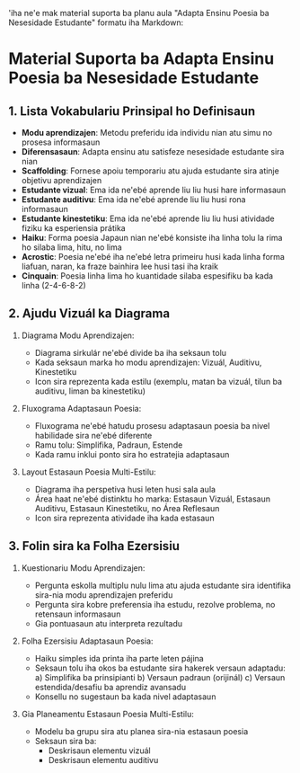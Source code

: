 'iha ne'e mak material suporta ba planu aula "Adapta Ensinu Poesia ba Nesesidade Estudante" formatu iha Markdown:

# Material Suporta ba Adapta Ensinu Poesia ba Nesesidade Estudante

## 1. Lista Vokabulariu Prinsipal ho Definisaun

- **Modu aprendizajen**: Metodu preferidu ida individu nian atu simu no prosesa informasaun
- **Diferensasaun**: Adapta ensinu atu satisfeze nesesidade estudante sira nian
- **Scaffolding**: Fornese apoiu temporariu atu ajuda estudante sira atinje objetivu aprendizajen
- **Estudante vizual**: Ema ida ne'ebé aprende liu liu husi hare informasaun
- **Estudante auditivu**: Ema ida ne'ebé aprende liu liu husi rona informasaun
- **Estudante kinestetiku**: Ema ida ne'ebé aprende liu liu husi atividade fiziku ka esperiensia prátika
- **Haiku**: Forma poesia Japaun nian ne'ebé konsiste iha linha tolu la rima ho silaba lima, hitu, no lima
- **Acrostic**: Poesia ne'ebé iha ne'ebé letra primeiru husi kada linha forma liafuan, naran, ka fraze bainhira lee husi tasi iha kraik
- **Cinquain**: Poesia linha lima ho kuantidade silaba espesifiku ba kada linha (2-4-6-8-2)

## 2. Ajudu Vizuál ka Diagrama

1. Diagrama Modu Aprendizajen:
   - Diagrama sirkulár ne'ebé divide ba iha seksaun tolu
   - Kada seksaun marka ho modu aprendizajen: Vizuál, Auditivu, Kinestetiku
   - Icon sira reprezenta kada estilu (exemplu, matan ba vizuál, tilun ba auditivu, liman ba kinestetiku)

2. Fluxograma Adaptasaun Poesia:
   - Fluxograma ne'ebé hatudu prosesu adaptasaun poesia ba nivel habilidade sira ne'ebé diferente
   - Ramu tolu: Simplifika, Padraun, Estende
   - Kada ramu inklui ponto sira ho estratejia adaptasaun

3. Layout Estasaun Poesia Multi-Estilu:
   - Diagrama iha perspetiva husi leten husi sala aula
   - Área haat ne'ebé distinktu ho marka: Estasaun Vizuál, Estasaun Auditivu, Estasaun Kinestetiku, no Área Reflesaun
   - Icon sira reprezenta atividade iha kada estasaun

## 3. Folin sira ka Folha Ezersisiu

1. Kuestionariu Modu Aprendizajen:
   - Pergunta eskolla multiplu nulu lima atu ajuda estudante sira identifika sira-nia modu aprendizajen preferidu
   - Pergunta sira kobre preferensia iha estudu, rezolve problema, no retensaun informasaun
   - Gia pontuasaun atu interpreta rezultadu

2. Folha Ezersisiu Adaptasaun Poesia:
   - Haiku simples ida printa iha parte leten pájina
   - Seksaun tolu iha okos ba estudante sira hakerek versaun adaptadu:
     a) Simplifika ba prinsipianti
     b) Versaun padraun (orijinál)
     c) Versaun estendida/desafiu ba aprendiz avansadu
   - Konsellu no sugestaun ba kada nivel adaptasaun

3. Gia Planeamentu Estasaun Poesia Multi-Estilu:
   - Modelu ba grupu sira atu planea sira-nia estasaun poesia
   - Seksaun sira ba:
     - Deskrisaun elementu vizuál
     - Deskrisaun elementu auditivu